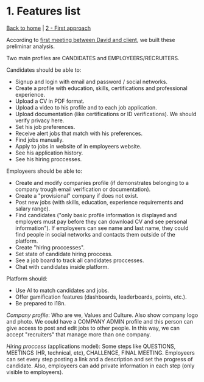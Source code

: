 # 1. Features list

[Back to home](../README.md) | [2 - First approach](2-first_approach.md)

According to [first meeting between David and client](meeting_memories/01.md), we built these preliminar analysis.

Two main profiles are CANDIDATES and EMPLOYEERS/RECRUITERS.

Candidates should be able to:

- Signup and login with email and password / social networks.
- Create a profile with education, skills, certifications and professional experience.
- Upload a CV in PDF format.
- Upload a video to his profile and to each job application.
- Upload documentation (like certifications or ID verifications). We should verify privacy here.
- Set his job preferences.
- Receive alert jobs that match with his preferences.
- Find jobs manually.
- Apply to jobs in website of in employeers website.
- See his application history.
- See his hiring proccesses.

Employeers should be able to:

- Create and modify companies profile (if demonstrates belonging to a company trough email verification or documentation).
- Create a "provisional" company if does not exist.
- Post new jobs (with skills, education, experience requirements and salary range).
- Find candidates ("only basic profile information is displayed and employers must pay before they can download CV and see personal information"). If employeers can see name and last name, they could find people in social networks and contacts them outside of the platform.
- Create "hiring proccesses".
- Set state of candidate hiring proccess.
- See a job board to track all candidates proccesses.
- Chat with candidates inside platform.

Platform should:

- Use AI to match candidates and jobs.
- Offer gamification features (dashboards, leaderboards, points, etc.).
- Be prepared to i18n.

*Company profile*: Who are we, Values and Culture.  Also show company logo and photo. 
We could have a COMPANY ADMIN profile and this person can give access to post and edit jobs to other people. In this way, we can accept "recruiters" that manage more than one company.

*Hiring proccess* (applications model): Some steps like QUESTIONS, MEETINGS (HR, technical, etc), CHALLENGE, FINAL MEETING. Employeers can set every step posting a link and a description and set the progress of candidate.
Also, employeers can add private information in each step (only visible to employeers).
